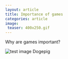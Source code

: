 ```yaml
---
layout: article
title: Importance of games
categories: article
image:
 teaser: 400x250.gif
---
```


Why are games important?

![test image Dogepig]({{site.baseurl}}/images/dogepig-Bang-Profile_png.png)

<!-- ![_config.yml]({{ site.baseurl }}/images/config.png)

The easiest way to make your first post is to edit this one. Go into /_posts/ and update the Hello World markdown file. For more instructions head over to the [Jekyll Now repository](https://github.com/barryclark/jekyll-now) on GitHub. -->